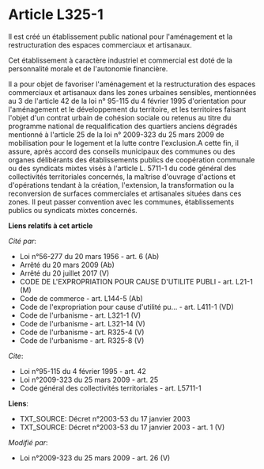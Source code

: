 # Article L325-1

Il est créé un établissement public national pour l'aménagement et la restructuration des espaces commerciaux et artisanaux. 

Cet établissement à caractère industriel et commercial est doté de la personnalité morale et de l'autonomie financière. 

Il a pour objet de favoriser l'aménagement et la restructuration des espaces commerciaux et artisanaux dans les zones
urbaines sensibles, mentionnées au 3 de l'article 42 de la loi n° 95-115 du 4 février 1995 d'orientation pour l'aménagement
et le développement du territoire, et les territoires faisant l'objet d'un contrat urbain de cohésion sociale ou retenus au
titre du programme national de requalification des quartiers anciens dégradés mentionné à l'article 25 de la loi n° 2009-323
du 25 mars 2009 de mobilisation pour le logement et la lutte contre l'exclusion.A cette fin, il assure, après accord des
conseils municipaux des communes ou des organes délibérants des établissements publics de coopération communale ou des
syndicats mixtes visés à l'article L. 5711-1 du code général des collectivités territoriales concernés, la maîtrise d'ouvrage
d'actions et d'opérations tendant à la création, l'extension, la transformation ou la reconversion de surfaces commerciales
et artisanales situées dans ces zones. Il peut passer convention avec les communes, établissements publics ou syndicats
mixtes concernés.

**Liens relatifs à cet article**

_Cité par_:

  - Loi n°56-277 du 20 mars 1956 - art. 6 (Ab)
  - Arrêté du 20 mars 2009 (Ab)
  - Arrêté du 20 juillet 2017 (V)
  - CODE DE L'EXPROPRIATION POUR CAUSE D'UTILITE PUBLI - art. L21-1 (M)
  - Code de commerce - art. L144-5 (Ab)
  - Code de l'expropriation pour cause d'utilité pu... - art. L411-1 (VD)
  - Code de l'urbanisme - art. L321-1 (V)
  - Code de l'urbanisme - art. L321-14 (V)
  - Code de l'urbanisme - art. R325-4 (V)
  - Code de l'urbanisme - art. R325-8 (V)

_Cite_:

  - Loi n°95-115 du 4 février 1995 - art. 42
  - Loi n°2009-323 du 25 mars 2009 - art. 25
  - Code général des collectivités territoriales - art. L5711-1

**Liens**:

  - TXT_SOURCE: Décret n°2003-53 du 17 janvier 2003
  - TXT_SOURCE: Décret n°2003-53 du 17 janvier 2003 - art. 1 (V)

_Modifié par_:

  - Loi n°2009-323 du 25 mars 2009 - art. 26 (V)
